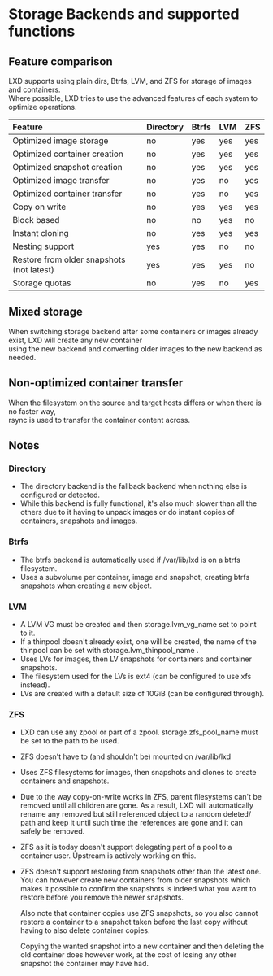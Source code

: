 # Storage Backends and supported functions
## Feature comparison

LXD supports using plain dirs, Btrfs, LVM, and ZFS for storage of images and containers.  
Where possible, LXD tries to use the advanced features of each system to optimize operations.

Feature                                     | Directory | Btrfs | LVM   | ZFS
:---                                        | :---      | :---  | :---  | :---
Optimized image storage                     | no        | yes   | yes   | yes
Optimized container creation                | no        | yes   | yes   | yes
Optimized snapshot creation                 | no        | yes   | yes   | yes
Optimized image transfer                    | no        | yes   | no    | yes
Optimized container transfer                | no        | yes   | no    | yes
Copy on write                               | no        | yes   | yes   | yes
Block based                                 | no        | no    | yes   | no
Instant cloning                             | no        | yes   | yes   | yes
Nesting support                             | yes       | yes   | no    | no
Restore from older snapshots (not latest)   | yes       | yes   | yes   | no
Storage quotas                              | no        | yes   | no    | yes

## Mixed storage
When switching storage backend after some containers or images already exist, LXD will create any new container  
using the new backend and converting older images to the new backend as needed.

## Non-optimized container transfer
When the filesystem on the source and target hosts differs or when there is no faster way,  
rsync is used to transfer the container content across.

## Notes
### Directory

 - The directory backend is the fallback backend when nothing else is configured or detected.
 - While this backend is fully functional, it's also much slower than
   all the others due to it having to unpack images or do instant copies of
   containers, snapshots and images.

### Btrfs

 - The btrfs backend is automatically used if /var/lib/lxd is on a btrfs filesystem.
 - Uses a subvolume per container, image and snapshot, creating btrfs snapshots when creating a new object.

### LVM

 - A LVM VG must be created and then storage.lvm\_vg\_name set to point to it.
 - If a thinpool doesn't already exist, one will be created, the name of the thinpool can be set with storage.lvm\_thinpool\_name .
 - Uses LVs for images, then LV snapshots for containers and container snapshots.
 - The filesystem used for the LVs is ext4 (can be configured to use xfs instead).
 - LVs are created with a default size of 10GiB (can be configured through).

### ZFS

 - LXD can use any zpool or part of a zpool. storage.zfs\_pool\_name must be set to the path to be used.
 - ZFS doesn't have to (and shouldn't be) mounted on /var/lib/lxd
 - Uses ZFS filesystems for images, then snapshots and clones to create containers and snapshots.
 - Due to the way copy-on-write works in ZFS, parent filesystems can't
   be removed until all children are gone. As a result, LXD will
   automatically rename any removed but still referenced object to a random
   deleted/ path and keep it until such time the references are gone and it
   can safely be removed.
 - ZFS as it is today doesn't support delegating part of a pool to a
   container user. Upstream is actively working on this.
 - ZFS doesn't support restoring from snapshots other than the latest
   one. You can however create new containers from older snapshots which
   makes it possible to confirm the snapshots is indeed what you want to
   restore before you remove the newer snapshots.

   Also note that container copies use ZFS snapshots, so you also cannot
   restore a container to a snapshot taken before the last copy without
   having to also delete container copies.

   Copying the wanted snapshot into a new container and then deleting
   the old container does however work, at the cost of losing any other
   snapshot the container may have had.
